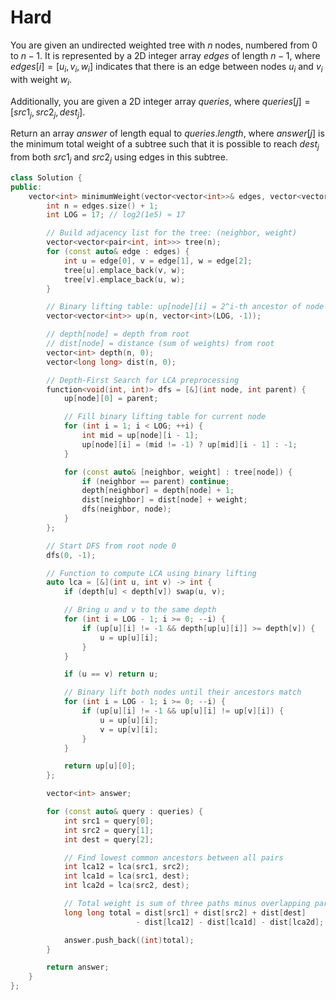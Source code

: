 # Hard

You are given an undirected weighted tree with $n$ nodes, numbered from $0$ to $n - 1$. It is represented by a 2D integer array $edges$ of length $n - 1$, where $edges[i] = [u_i, v_i, w_i]$ indicates that there is an edge between nodes $u_i$ and $v_i$ with weight $w_i$.​

Additionally, you are given a 2D integer array $queries$, where $queries[j] = [src1_j, src2_j, dest_j]$.

Return an array $answer$ of length equal to $queries.length$, where $answer[j]$ is the minimum total weight of a subtree such that it is possible to reach $dest_j$ from both $src1_j$ and $src2_j$ using edges in this subtree.

```cpp
class Solution {
public:
    vector<int> minimumWeight(vector<vector<int>>& edges, vector<vector<int>>& queries) {
        int n = edges.size() + 1;
        int LOG = 17; // log2(1e5) ≈ 17

        // Build adjacency list for the tree: (neighbor, weight)
        vector<vector<pair<int, int>>> tree(n);
        for (const auto& edge : edges) {
            int u = edge[0], v = edge[1], w = edge[2];
            tree[u].emplace_back(v, w);
            tree[v].emplace_back(u, w);
        }

        // Binary lifting table: up[node][i] = 2^i-th ancestor of node
        vector<vector<int>> up(n, vector<int>(LOG, -1));

        // depth[node] = depth from root
        // dist[node] = distance (sum of weights) from root
        vector<int> depth(n, 0);
        vector<long long> dist(n, 0);

        // Depth-First Search for LCA preprocessing
        function<void(int, int)> dfs = [&](int node, int parent) {
            up[node][0] = parent;

            // Fill binary lifting table for current node
            for (int i = 1; i < LOG; ++i) {
                int mid = up[node][i - 1];
                up[node][i] = (mid != -1) ? up[mid][i - 1] : -1;
            }

            for (const auto& [neighbor, weight] : tree[node]) {
                if (neighbor == parent) continue;
                depth[neighbor] = depth[node] + 1;
                dist[neighbor] = dist[node] + weight;
                dfs(neighbor, node);
            }
        };

        // Start DFS from root node 0
        dfs(0, -1);

        // Function to compute LCA using binary lifting
        auto lca = [&](int u, int v) -> int {
            if (depth[u] < depth[v]) swap(u, v);

            // Bring u and v to the same depth
            for (int i = LOG - 1; i >= 0; --i) {
                if (up[u][i] != -1 && depth[up[u][i]] >= depth[v]) {
                    u = up[u][i];
                }
            }

            if (u == v) return u;

            // Binary lift both nodes until their ancestors match
            for (int i = LOG - 1; i >= 0; --i) {
                if (up[u][i] != -1 && up[u][i] != up[v][i]) {
                    u = up[u][i];
                    v = up[v][i];
                }
            }

            return up[u][0];
        };

        vector<int> answer;

        for (const auto& query : queries) {
            int src1 = query[0];
            int src2 = query[1];
            int dest = query[2];

            // Find lowest common ancestors between all pairs
            int lca12 = lca(src1, src2);
            int lca1d = lca(src1, dest);
            int lca2d = lca(src2, dest);

            // Total weight is sum of three paths minus overlapping parts
            long long total = dist[src1] + dist[src2] + dist[dest]
                            - dist[lca12] - dist[lca1d] - dist[lca2d];

            answer.push_back((int)total);
        }

        return answer;
    }
};
```
